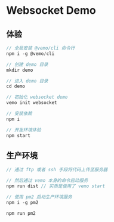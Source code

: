 # Websocket Demo

## 体验

```js
// 全局安装 @vemo/cli 命令行
npm i -g @vemo/cli

// 创建 demo 目录
mkdir demo

// 进入 demo 目录
cd demo

// 初始化 websocket demo
vemo init websocket

// 安装依赖
npm i

// 开发环境体验
npm start
```

## 生产环境

```js
// 通过 ftp 或者 ssh 手段将代码上传至服务器

// 然后通过 vemo 本身的命令启动服务
npm run dist // 实质是使用了 vemo start

// 使用 pm2 启动生产环境服务
npm i -g pm2

npm run pm2
```